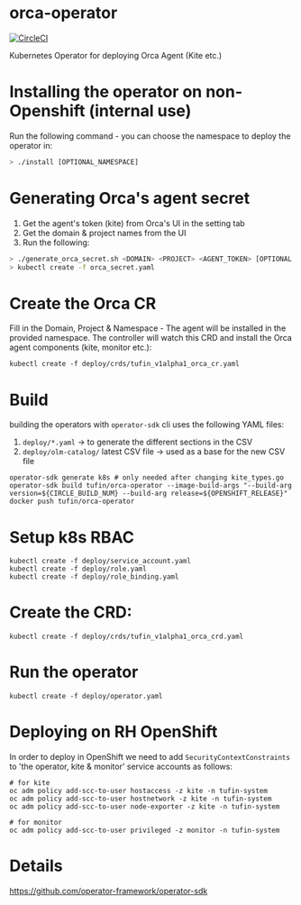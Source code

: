 # orca-operator 
[![CircleCI](https://circleci.com/gh/Tufin/orca-operator/tree/master.svg?style=svg)](https://circleci.com/gh/Tufin/orca-operator/tree/master)

Kubernetes Operator for deploying Orca Agent (Kite etc.)


# Installing the operator on non-Openshift (internal use)
Run the following command - you can choose the namespace to deploy the operator in:
```bash
> ./install [OPTIONAL_NAMESPACE]
```

# Generating Orca's agent secret
1. Get the agent's token (kite) from Orca's UI in the setting tab
2. Get the domain & project names from the UI
3. Run the following: 
```bash
> ./generate_orca_secret.sh <DOMAIN> <PROJECT> <AGENT_TOKEN> [OPTIONAL NAMESPACE] > orca_secret.yaml
> kubectl create -f orca_secret.yaml
```

# Create the Orca CR
Fill in the Domain, Project & Namespace - The agent will be installed in the provided namespace.
The controller will watch this CRD and install the Orca agent components (kite, monitor etc.):
```
kubectl create -f deploy/crds/tufin_v1alpha1_orca_cr.yaml
```

# Build
building the operators with `operator-sdk` cli uses the following YAML files:
1. `deploy/*.yaml` -> to generate the different sections in the CSV
2. `deploy/olm-catalog/` latest CSV file -> used as a base for the new CSV file

```
operator-sdk generate k8s # only needed after changing kite_types.go
operator-sdk build tufin/orca-operator --image-build-args "--build-arg version=${CIRCLE_BUILD_NUM} --build-arg release=${OPENSHIFT_RELEASE}"
docker push tufin/orca-operator
```

# Setup k8s RBAC 
```
kubectl create -f deploy/service_account.yaml
kubectl create -f deploy/role.yaml
kubectl create -f deploy/role_binding.yaml
```

# Create the CRD:
```
kubectl create -f deploy/crds/tufin_v1alpha1_orca_crd.yaml
```

# Run the operator
```
kubectl create -f deploy/operator.yaml
```

# Deploying on RH OpenShift
In order to deploy in OpenShift we need to add `SecurityContextConstraints` 
to 'the operator, kite & monitor' service accounts as follows:

```
# for kite
oc adm policy add-scc-to-user hostaccess -z kite -n tufin-system
oc adm policy add-scc-to-user hostnetwork -z kite -n tufin-system
oc adm policy add-scc-to-user node-exporter -z kite -n tufin-system

# for monitor
oc adm policy add-scc-to-user privileged -z monitor -n tufin-system
```

# Details
https://github.com/operator-framework/operator-sdk


